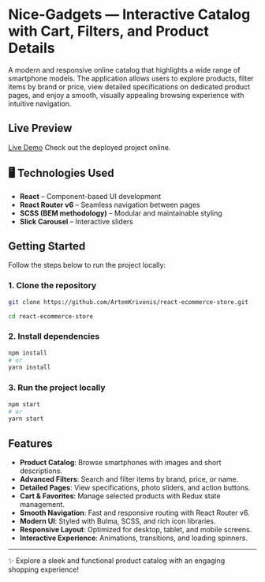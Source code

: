 # Nice-Gadgets — Interactive Catalog with Cart, Filters, and Product Details

A modern and responsive online catalog that highlights a wide range of smartphone models. The application allows users to explore products, filter items by brand or price, view detailed specifications on dedicated product pages, and enjoy a smooth, visually appealing browsing experience with intuitive navigation.

## Live Preview

[Live Demo](https://artemkrivonis.github.io/react-ecommerce-store/)
Check out the deployed project online.

## 🖥️ Technologies Used

- **React** – Component-based UI development
- **React Router v6** – Seamless navigation between pages
- **SCSS (BEM methodology)** – Modular and maintainable styling
- **Slick Carousel** – Interactive sliders

## Getting Started

Follow the steps below to run the project locally:

### 1. Clone the repository

```bash
git clone https://github.com/ArtemKrivonis/react-ecommerce-store.git

cd react-ecommerce-store
```

### 2. Install dependencies

```bash
npm install
# or
yarn install
```

### 3. Run the project locally

```bash
npm start
# or
yarn start
```

## Features

- **Product Catalog**: Browse smartphones with images and short descriptions.
- **Advanced Filters**: Search and filter items by brand, price, or name.
- **Detailed Pages**: View specifications, photo sliders, and action buttons.
- **Cart & Favorites**: Manage selected products with Redux state management.
- **Smooth Navigation**: Fast and responsive routing with React Router v6.
- **Modern UI**: Styled with Bulma, SCSS, and rich icon libraries.
- **Responsive Layout**: Optimized for desktop, tablet, and mobile screens.
- **Interactive Experience**: Animations, transitions, and loading spinners.

---

✨ Explore a sleek and functional product catalog with an engaging shopping experience!

